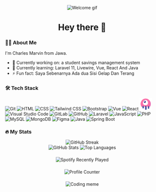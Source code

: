 <div align="center">
  <img height="150" src="https://media.giphy.com/media/M9gbBd9nbDrOTu1Mqx/giphy.gif" alt="Welcome gif" />
</div>

###


###

<h1 align="center">Hey there 👋</h1>

###

### 👩‍💻 About Me

I'm Charles Marvin from Jawa.  
- 🔭 Currently working on: a student savings management system  
- 🌱 Currently learning: Laravel 11, Livewire, Vue, React And Java  
- ⚡ Fun fact: Saya Sebenarnya Ada dua Sisi Gelap Dan Terang

###

### 🛠 Tech Stack

<div align="left">
  <img src="https://cdn.jsdelivr.net/gh/devicons/devicon/icons/git/git-original.svg" height="40" alt="Git" />
  <img src="https://cdn.jsdelivr.net/gh/devicons/devicon/icons/html5/html5-original.svg" height="40" alt="HTML" />
  <img src="https://cdn.jsdelivr.net/gh/devicons/devicon/icons/css3/css3-original.svg" height="40" alt="CSS" />
  <img src="https://cdn.jsdelivr.net/gh/devicons/devicon/icons/tailwindcss/tailwindcss-original.svg" height="40" alt="Tailwind CSS" />
  <img src="https://cdn.jsdelivr.net/gh/devicons/devicon/icons/bootstrap/bootstrap-original.svg" height="40" alt="Bootstrap" />
  <img src="https://cdn.jsdelivr.net/gh/devicons/devicon/icons/vuejs/vuejs-original.svg" height="40" alt="Vue" />
  <img src="https://cdn.jsdelivr.net/gh/devicons/devicon/icons/react/react-original.svg" height="40" alt="React" />
  <img src="https://raw.githubusercontent.com/github/explore/c51b1d6b8774c1a8cf88f864b1f3e70a933d60c1/topics/livewire/livewire.png" height="40" alt="Livewire" />
  <img src="https://e7.pngegg.com/pngimages/440/1013/png-clipart-microsoft-visual-studio-visual-studio-code-source-code-editor-computer-icons-coder-blue-angle.png" height="40" alt="Visual Studio Code" />
  <img src="https://cdn4.iconfinder.com/data/icons/logos-and-brands/512/144_Gitlab_logo_logos-512.png" height="40" alt="GitLab" />
  <img src="https://cdn.jsdelivr.net/gh/devicons/devicon/icons/github/github-original.svg" height="40" alt="GitHub" />
  <img src="https://cdn.jsdelivr.net/gh/devicons/devicon/icons/laravel/laravel-original.svg" height="40" alt="Laravel" />
  <img src="https://cdn.jsdelivr.net/gh/devicons/devicon/icons/javascript/javascript-original.svg" height="40" alt="JavaScript" />
  <img src="https://cdn.jsdelivr.net/gh/devicons/devicon/icons/php/php-original.svg" height="40" alt="PHP" />
  <img src="https://cdn.jsdelivr.net/gh/devicons/devicon/icons/mysql/mysql-original.svg" height="40" alt="MySQL" />
  <img src="https://cdn.jsdelivr.net/gh/devicons/devicon/icons/mongodb/mongodb-original.svg" height="40" alt="MongoDB" />
  <img src="https://cdn.jsdelivr.net/gh/devicons/devicon/icons/figma/figma-original.svg" height="40" alt="Figma" />
  <img src="https://cdn.jsdelivr.net/gh/devicons/devicon/icons/java/java-original.svg" height="40" alt="Java" />
  <img src="https://cdn.jsdelivr.net/gh/devicons/devicon/icons/spring/spring-original.svg" height="40" alt="Spring Boot" />
</div>




###

### 🔥 My Stats

<div align="center">
  <img src="https://streak-stats.demolab.com?user=CARLESMARVINDevvv&theme=dark&hide_border=false&border_radius=5" height="220" alt="GitHub Streak" />
</div>

<div align="center">
  <img src="https://github-readme-stats.vercel.app/api?username=CARLESMARVINDevvv&show_icons=true&include_all_commits=true&count_private=true&theme=dracula" height="150" alt="GitHub Stats" />
  <img src="https://github-readme-stats.vercel.app/api/top-langs?username=CARLESMARVINDevvv&layout=compact&langs_count=5&theme=dracula" height="150" alt="Top Languages" />
</div>

###
<div align="center">
  <img src="https://spotify-recently-played-readme.vercel.app/api?user=31pz7ooans5rerj5gjnjxtjgchdi&unique=true" alt="Spotify Recently Played" />
</div>

###

<div align="center">
  <img src="https://profile-counter.glitch.me/CARLESMARVINDevvv/count.svg?" alt="Profile Counter" />
</div>

###

<div align="center">
  <img height="200" src="https://i.imgflip.com/65efzo.gif" alt="Coding meme" />
</div>

